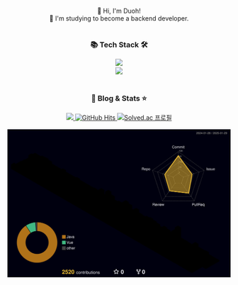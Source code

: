 <div align="center">
  <br>👋 Hi, I'm Duoh!
  <br>🚀 I'm studying to become a backend developer.
</div>

<br>

<div align="center">
	<h3>📚 Tech Stack 🛠️</h3>
  <img src="https://skillicons.dev/icons?i=js,vue,java,spring,mysql" />
  <br>
  <img src="https://skillicons.dev/icons?i=redis,firebase,aws,githubactions,docker" />
</div>

<br>

<div align="center">
	<h3>🌱 Blog & Stats ⭐️</h3>
  <a href="https://blog.naver.com/regretduo">
    <img src="https://img.shields.io/badge/Blog-03C75A?style=flat&logo=Naver&logoColor=white" />
  </a>
  <a href="https://github.com/kduoh99">
    <img src="https://hits.seeyoufarm.com/api/count/incr/badge.svg?url=https%3A%2F%2Fgithub.com%2Fkduoh99&count_bg=%23000000&title_bg=%23000000&icon=github.svg&icon_color=%23E7E7E7&title=GitHub&edge_flat=false" alt="GitHub Hits"/>
  </a>
  <a href="https://solved.ac/kduoh99">
    <img src="http://mazassumnida.wtf/api/mini/generate_badge?boj=kduoh99" alt="Solved.ac 프로필" />
  </a>
</div>

<br>

<div align="center">
  <img src="./profile-3d-contrib/profile-night-rainbow.svg" />
</div>
